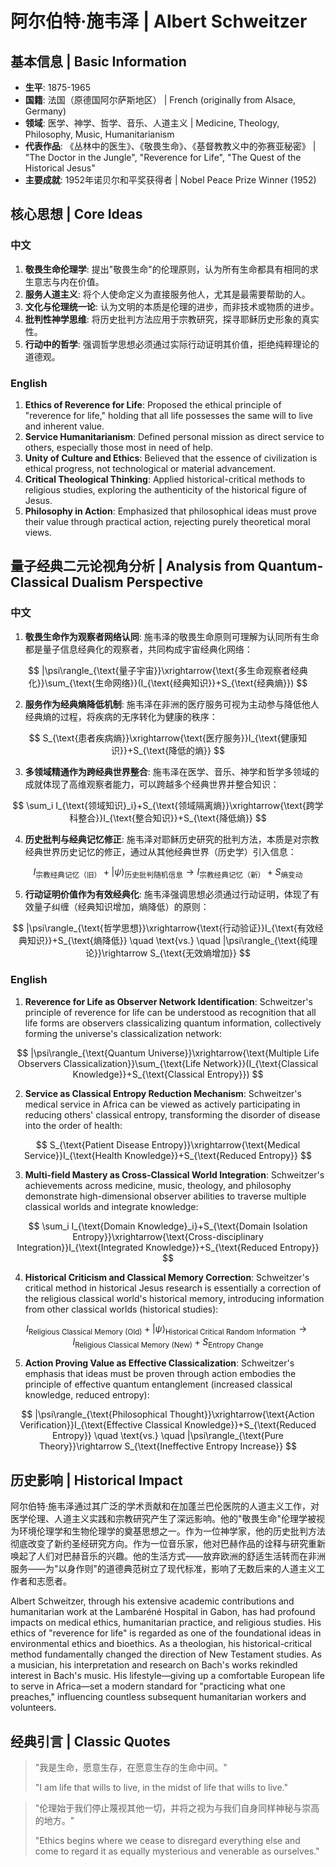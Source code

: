 # 阿尔伯特·施韦泽 | Albert Schweitzer

## 基本信息 | Basic Information
- **生平**: 1875-1965
- **国籍**: 法国（原德国阿尔萨斯地区） | French (originally from Alsace, Germany)
- **领域**: 医学、神学、哲学、音乐、人道主义 | Medicine, Theology, Philosophy, Music, Humanitarianism
- **代表作品**: 《丛林中的医生》、《敬畏生命》、《基督教教义中的弥赛亚秘密》 | "The Doctor in the Jungle", "Reverence for Life", "The Quest of the Historical Jesus"
- **主要成就**: 1952年诺贝尔和平奖获得者 | Nobel Peace Prize Winner (1952)

## 核心思想 | Core Ideas

### 中文
1. **敬畏生命伦理学**: 提出"敬畏生命"的伦理原则，认为所有生命都具有相同的求生意志与内在价值。
2. **服务人道主义**: 将个人使命定义为直接服务他人，尤其是最需要帮助的人。
3. **文化与伦理统一论**: 认为文明的本质是伦理的进步，而非技术或物质的进步。
4. **批判性神学思维**: 将历史批判方法应用于宗教研究，探寻耶稣历史形象的真实性。
5. **行动中的哲学**: 强调哲学思想必须通过实际行动证明其价值，拒绝纯粹理论的道德观。

### English
1. **Ethics of Reverence for Life**: Proposed the ethical principle of "reverence for life," holding that all life possesses the same will to live and inherent value.
2. **Service Humanitarianism**: Defined personal mission as direct service to others, especially those most in need of help.
3. **Unity of Culture and Ethics**: Believed that the essence of civilization is ethical progress, not technological or material advancement.
4. **Critical Theological Thinking**: Applied historical-critical methods to religious studies, exploring the authenticity of the historical figure of Jesus.
5. **Philosophy in Action**: Emphasized that philosophical ideas must prove their value through practical action, rejecting purely theoretical moral views.

## 量子经典二元论视角分析 | Analysis from Quantum-Classical Dualism Perspective

### 中文
1. **敬畏生命作为观察者网络认同**: 施韦泽的敬畏生命原则可理解为认同所有生命都是量子信息经典化的观察者，共同构成宇宙经典化网络：

$$
|\psi\rangle_{\text{量子宇宙}}\xrightarrow{\text{多生命观察者经典化}}\sum_{\text{生命网络}}(I_{\text{经典知识}}+S_{\text{经典熵}})
$$

2. **服务作为经典熵降低机制**: 施韦泽在非洲的医疗服务可视为主动参与降低他人经典熵的过程，将疾病的无序转化为健康的秩序：

$$
S_{\text{患者疾病熵}}\xrightarrow{\text{医疗服务}}I_{\text{健康知识}}+S_{\text{降低的熵}}
$$

3. **多领域精通作为跨经典世界整合**: 施韦泽在医学、音乐、神学和哲学多领域的成就体现了高维观察者能力，可以跨越多个经典世界并整合知识：

$$
\sum_i I_{\text{领域知识}_i}+S_{\text{领域隔离熵}}\xrightarrow{\text{跨学科整合}}I_{\text{整合知识}}+S_{\text{降低熵}}
$$

4. **历史批判与经典记忆修正**: 施韦泽对耶稣历史研究的批判方法，本质是对宗教经典世界历史记忆的修正，通过从其他经典世界（历史学）引入信息：

$$
I_{\text{宗教经典记忆（旧）}}+|\psi\rangle_{\text{历史批判随机信息}}\rightarrow I_{\text{宗教经典记忆（新）}}+S_{\text{熵变动}}
$$

5. **行动证明价值作为有效经典化**: 施韦泽强调思想必须通过行动证明，体现了有效量子纠缠（经典知识增加，熵降低）的原则：

$$
|\psi\rangle_{\text{哲学思想}}\xrightarrow{\text{行动验证}}I_{\text{有效经典知识}}+S_{\text{熵降低}} \quad \text{vs.} \quad |\psi\rangle_{\text{纯理论}}\rightarrow S_{\text{无效熵增加}}
$$

### English
1. **Reverence for Life as Observer Network Identification**: Schweitzer's principle of reverence for life can be understood as recognition that all life forms are observers classicalizing quantum information, collectively forming the universe's classicalization network:

$$
|\psi\rangle_{\text{Quantum Universe}}\xrightarrow{\text{Multiple Life Observers Classicalization}}\sum_{\text{Life Network}}(I_{\text{Classical Knowledge}}+S_{\text{Classical Entropy}})
$$

2. **Service as Classical Entropy Reduction Mechanism**: Schweitzer's medical service in Africa can be viewed as actively participating in reducing others' classical entropy, transforming the disorder of disease into the order of health:

$$
S_{\text{Patient Disease Entropy}}\xrightarrow{\text{Medical Service}}I_{\text{Health Knowledge}}+S_{\text{Reduced Entropy}}
$$

3. **Multi-field Mastery as Cross-Classical World Integration**: Schweitzer's achievements across medicine, music, theology, and philosophy demonstrate high-dimensional observer abilities to traverse multiple classical worlds and integrate knowledge:

$$
\sum_i I_{\text{Domain Knowledge}_i}+S_{\text{Domain Isolation Entropy}}\xrightarrow{\text{Cross-disciplinary Integration}}I_{\text{Integrated Knowledge}}+S_{\text{Reduced Entropy}}
$$

4. **Historical Criticism and Classical Memory Correction**: Schweitzer's critical method in historical Jesus research is essentially a correction of the religious classical world's historical memory, introducing information from other classical worlds (historical studies):

$$
I_{\text{Religious Classical Memory (Old)}}+|\psi\rangle_{\text{Historical Critical Random Information}}\rightarrow I_{\text{Religious Classical Memory (New)}}+S_{\text{Entropy Change}}
$$

5. **Action Proving Value as Effective Classicalization**: Schweitzer's emphasis that ideas must be proven through action embodies the principle of effective quantum entanglement (increased classical knowledge, reduced entropy):

$$
|\psi\rangle_{\text{Philosophical Thought}}\xrightarrow{\text{Action Verification}}I_{\text{Effective Classical Knowledge}}+S_{\text{Reduced Entropy}} \quad \text{vs.} \quad |\psi\rangle_{\text{Pure Theory}}\rightarrow S_{\text{Ineffective Entropy Increase}}
$$

## 历史影响 | Historical Impact
阿尔伯特·施韦泽通过其广泛的学术贡献和在加蓬兰巴伦医院的人道主义工作，对医学伦理、人道主义实践和宗教研究产生了深远影响。他的"敬畏生命"伦理学被视为环境伦理学和生物伦理学的奠基思想之一。作为一位神学家，他的历史批判方法彻底改变了新约圣经研究方向。作为一位音乐家，他对巴赫作品的诠释与研究重新唤起了人们对巴赫音乐的兴趣。他的生活方式——放弃欧洲的舒适生活转而在非洲服务——为"以身作则"的道德典范树立了现代标准，影响了无数后来的人道主义工作者和志愿者。

Albert Schweitzer, through his extensive academic contributions and humanitarian work at the Lambaréné Hospital in Gabon, has had profound impacts on medical ethics, humanitarian practice, and religious studies. His ethics of "reverence for life" is regarded as one of the foundational ideas in environmental ethics and bioethics. As a theologian, his historical-critical method fundamentally changed the direction of New Testament studies. As a musician, his interpretation and research on Bach's works rekindled interest in Bach's music. His lifestyle—giving up a comfortable European life to serve in Africa—set a modern standard for "practicing what one preaches," influencing countless subsequent humanitarian workers and volunteers.

## 经典引言 | Classic Quotes
> "我是生命，愿意生存，在愿意生存的生命中间。"
> 
> "I am life that wills to live, in the midst of life that wills to live."

> "伦理始于我们停止蔑视其他一切，并将之视为与我们自身同样神秘与崇高的地方。"
> 
> "Ethics begins where we cease to disregard everything else and come to regard it as equally mysterious and venerable as ourselves." 